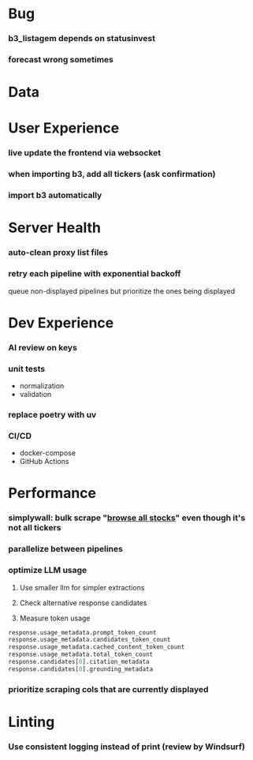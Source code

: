 # Bug

### b3_listagem depends on statusinvest

### forecast wrong sometimes

# Data

# User Experience

### live update the frontend via websocket

### when importing b3, add all tickers (ask confirmation)

### import b3 automatically

# Server Health

### auto-clean proxy list files

### retry each pipeline with exponential backoff

queue non-displayed pipelines but prioritize the ones being displayed

# Dev Experience

### AI review on keys

### unit tests
- normalization
- validation

### replace poetry with uv

### CI/CD
- docker-compose
- GitHub Actions

# Performance

### simplywall: bulk scrape "[browse all stocks](https://simplywall.st/stocks/br)" even though it's not all tickers

### parallelize between pipelines

### optimize LLM usage

1. Use smaller llm for simpler extractions

2. Check alternative response candidates

3. Measure token usage

```python
response.usage_metadata.prompt_token_count
response.usage_metadata.candidates_token_count
response.usage_metadata.cached_content_token_count
response.usage_metadata.total_token_count
response.candidates[0].citation_metadata
response.candidates[0].grounding_metadata
```

### prioritize scraping cols that are currently displayed

# Linting

### Use consistent logging instead of print (review by Windsurf)

